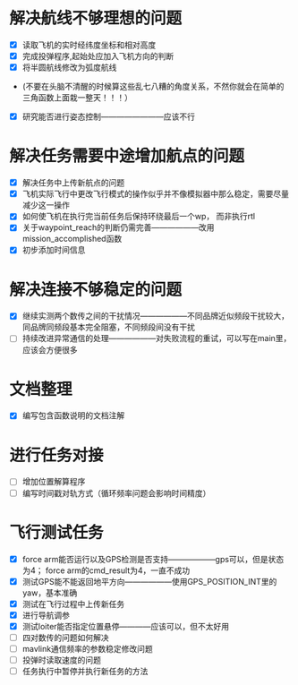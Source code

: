 # 解决航线不够理想的问题
- [x] 读取飞机的实时经纬度坐标和相对高度
- [x] 完成投弹程序,起始处应加入飞机方向的判断
- [x] 将半圆航线修改为弧度航线
- (不要在头脑不清醒的时候算这些乱七八糟的角度关系，不然你就会在简单的三角函数上面栽一整天！！！）
- [x] 研究能否进行姿态控制————————应该不行
# 解决任务需要中途增加航点的问题
- [x] 解决任务中上传新航点的问题
- [x] 飞机实际飞行中更改飞行模式的操作似乎并不像模拟器中那么稳定，需要尽量减少这一操作
- [x] 如何使飞机在执行完当前任务后保持环绕最后一个wp， 而非执行rtl
- [x] 关于waypoint_reach的判断仍需完善——————改用mission_accomplished函数
- [x] 初步添加时间信息
# 解决连接不够稳定的问题
- [x] 继续实测两个数传之间的干扰情况——————不同品牌近似频段干扰较大，同品牌同频段基本完全阻塞，不同频段间没有干扰
- [ ] 持续改进异常通信的处理——————对失败流程的重试，可以写在main里，应该会方便很多
# 文档整理
- [x] 编写包含函数说明的文档注解
# 进行任务对接
- [ ] 增加位置解算程序
- [ ] 编写时间戳对轨方式（循环频率问题会影响时间精度）

# 飞行测试任务
- [x] force arm能否运行以及GPS检测是否支持——————gps可以，但是状态为4； force arm的cmd_result为4，一直不成功
- [x] 测试GPS能不能返回地平方向——————使用GPS_POSITION_INT里的yaw，基本准确
- [x] 测试在飞行过程中上传新任务
- [x] 进行导航调参
- [x] 测试loiter能否指定位置悬停————应该可以，但不太好用
- [ ] 四对数传的问题如何解决
- [ ] mavlink通信频率的参数稳定修改问题
- [ ] 投弹时读取速度的问题
- [ ] 任务执行中暂停并执行新任务的方法